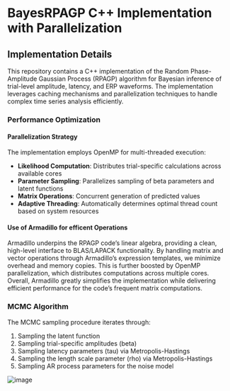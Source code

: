 # BayesRPAGP C++ Implementation with Parallelization


## Implementation Details

This repository contains a  C++ implementation of the Random Phase-Amplitude Gaussian Process (RPAGP) algorithm for Bayesian inference of trial-level amplitude, latency, and ERP waveforms. The implementation leverages caching mechanisms and parallelization techniques to handle complex time series analysis efficiently.

### Performance Optimization


#### Parallelization Strategy
The implementation employs OpenMP for multi-threaded execution:

- **Likelihood Computation**: Distributes trial-specific calculations across available cores
- **Parameter Sampling**: Parallelizes sampling of beta parameters and latent functions
- **Matrix Operations**: Concurrent generation of predicted values 
- **Adaptive Threading**: Automatically determines optimal thread count based on system resources

#### Use of Armadillo for efficent Operations

Armadillo underpins the RPAGP code’s linear algebra, providing a clean, high-level interface to BLAS/LAPACK functionality. By handling matrix and vector operations through Armadillo’s expression templates, we minimize overhead and memory copies. This is further boosted by OpenMP parallelization, which distributes computations across multiple cores. Overall, Armadillo greatly simplifies the implementation while delivering efficient performance for the code’s frequent matrix computations.



### MCMC Algorithm
The MCMC sampling procedure iterates through:

1. Sampling the latent function 
2. Sampling trial-specific amplitudes (beta)
3. Sampling latency parameters (tau) via Metropolis-Hastings
4. Sampling the length scale parameter (rho) via Metropolis-Hastings
5. Sampling AR process parameters for the noise model


![image](https://github.com/user-attachments/assets/bdec8d0d-d8f7-41ad-bbbd-5abdda67adef)


